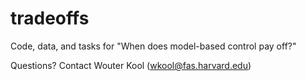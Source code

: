 # tradeoffs
Code, data, and tasks for "When does model-based control pay off?"

Questions? Contact Wouter Kool (wkool@fas.harvard.edu)
